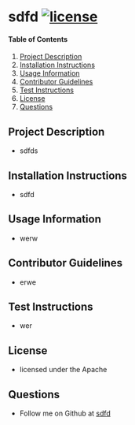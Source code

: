 # sdfd [![license](https://img.shields.io/badge/license-Apache-blue)](https://shields.io)
      
  #### Table of Contents
  1. [Project Description](#project-description)
  2. [Installation Instructions](#installation-instructions)
  3. [Usage Information](#usage-information)
  4. [Contributor Guidelines](#contributor-guidelines)
  5. [Test Instructions](#test-instructions)
  6. [License](#license)
  7. [Questions](#questions)

  ## Project Description
  * sdfds
  ## Installation Instructions
  * sdfd
  ## Usage Information
  * werw
  ## Contributor Guidelines
  * erwe
  ## Test Instructions
  * wer
  ## License
  * licensed under the Apache
  ## Questions
  * Follow me on Github at [sdfd](ertw)